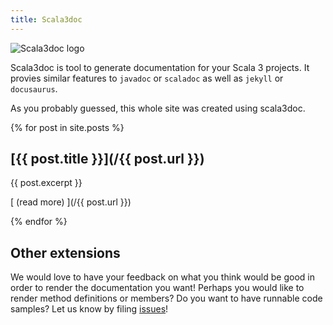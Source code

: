 ```yaml
---
title: Scala3doc
---
```


![Scala3doc logo](/images/scala3doc-logo.png)

Scala3doc is tool to generate documentation for your Scala 3 projects. It provies similar features to `javadoc` or `scaladoc` as well as `jekyll` or `docusaurus`.

As you probably guessed, this whole site was created using scala3doc.


{% for post in site.posts %}
## [{{ post.title }}](/{{ post.url }})

{{ post.excerpt }}

[ (read more) ](/{{ post.url }})

{% endfor %}

## Other extensions

We would love to have your feedback on what you think would be good in order to
render the documentation you want! Perhaps you would like to render method
definitions or members? Do you want to have runnable code samples? Let us know by filing
[issues](https://github.com/lampepfl/dotty/issues/new)!
